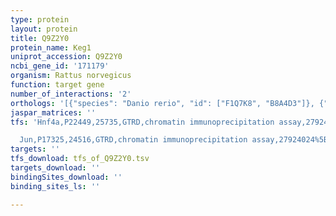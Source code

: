 ```yaml
---
type: protein
layout: protein
title: Q9Z2Y0
protein_name: Keg1
uniprot_accession: Q9Z2Y0
ncbi_gene_id: '171179'
organism: Rattus norvegicus
function: target gene
number_of_interactions: '2'
orthologs: '[{"species": "Danio rerio", "id": ["F1Q7K8", "B8A4D3"]}, {"species": "Mus musculus", "id": ["<a href=\"/protein/q9dcy0\">Q9DCY0</a>"]}]'
jaspar_matrices: ''
tfs: 'Hnf4a,P22449,25735,GTRD,chromatin immunoprecipitation assay,27924024%5Buid%5D,No

  Jun,P17325,24516,GTRD,chromatin immunoprecipitation assay,27924024%5Buid%5D,No'
targets: ''
tfs_download: tfs_of_Q9Z2Y0.tsv
targets_download: ''
bindingSites_download: ''
binding_sites_ls: ''

---
```

